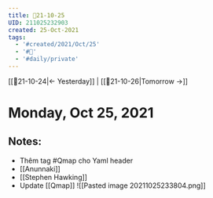 ```yaml
---
title: 📝21-10-25
UID: 211025232903
created: 25-Oct-2021
tags:
  - '#created/2021/Oct/25'
  - '#📅'
  - '#daily/private'
---
```

[[📝21-10-24|<- Yesterday]] | [[📝21-10-26|Tomorrow ->]]
# Monday, Oct 25, 2021

## Notes:
- Thêm tag #Qmap cho Yaml header
- [[Anunnaki]]
- [[Stephen Hawking]]
- Update [[Qmap]]
	![[Pasted image 20211025233804.png]]
